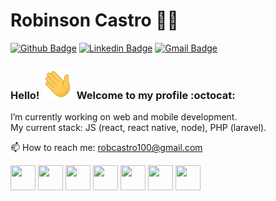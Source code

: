 # Robinson Castro :man_technologist:

[![Github Badge](https://img.shields.io/badge/-Github-000?style=flat-square&logo=Github&logoColor=white&link=https://github.com/lucasgdb)](https://github.com/RobinsonCastro)
[![Linkedin Badge](https://img.shields.io/badge/-LinkedIn-blue?style=flat-square&logo=Linkedin&logoColor=white&link=https://www.linkedin.com/in/rebeccamanzi/)](https://www.linkedin.com/in/robinson-castro-094b05a3/)
[![Gmail Badge](https://img.shields.io/badge/-Gmail-c14438?style=flat-square&logo=Gmail&logoColor=white&link=mailto:rebeccamanzi@gmail.com)](mailto:robcastro100@gmail.com)

### Hello! <img style="margin: 0 auto" src="https://github.com/ABSphreak/ABSphreak/blob/master/gifs/Hi.gif" height="50"> Welcome to my profile :octocat:

<!--
**RobinsonCastro/RobinsonCastro** is a ✨ _special_ ✨ repository because its `README.md` (this file) appears on your GitHub profile. -->

I’m currently working on web and mobile development. </br>
My current stack: JS (react, react native, node), PHP (laravel). </br>
<!-- - 👯 I’m looking to collaborate on  -->
<!-- - 🤔 I’m looking for help with -->
<!-- - 💬 Ask me about ... -->
📫 How to reach me: robcastro100@gmail.com
<!-- - 😄 Pronouns: ... -->
<!-- - ⚡ Fun fact: ... -->

<p float="left">
<img src="https://cdn.jsdelivr.net/gh/devicons/devicon/icons/javascript/javascript-original.svg" width="40" height="40"/>
<img src="https://cdn.jsdelivr.net/gh/devicons/devicon/icons/nodejs/nodejs-original-wordmark.svg"  width="40" height="40"/>
<img src="https://cdn.jsdelivr.net/gh/devicons/devicon/icons/react/react-original.svg"  width="40" height="40"/>
<img src="https://cdn.jsdelivr.net/gh/devicons/devicon/icons/php/php-original.svg"  width="40" height="40"/>
<img src="https://cdn.jsdelivr.net/gh/devicons/devicon/icons/laravel/laravel-plain.svg"  width="40" height="40"/>  
<img src="https://cdn.jsdelivr.net/gh/devicons/devicon/icons/mysql/mysql-original-wordmark.svg" width="40" height="40"/>  
<img src="https://cdn.jsdelivr.net/gh/devicons/devicon/icons/docker/docker-original-wordmark.svg" width="40" height="40"/>  
</p>

